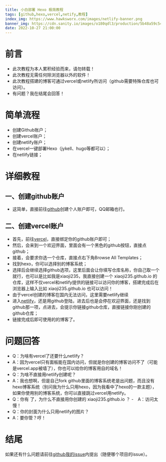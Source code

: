 ```yaml
---
title: 小白部署 Hexo 极简教程
tags: [github,hexo,vercel,netify,教程]
index_img: https://www.hawksworx.com/images/netlify-banner.png
banner_img: https://cdn.sanity.io/images/o180qdl3/production/5b48a59c547c52931f22cd845a02ba8e46df76bc-1920x1080.png?w=1200&h=675&fit=crop&auto=format
date: 2022-10-27 21:00:00
---
```


# 前言
- 此次教程为本人累积经验而来，请勿转载！
- 此次教程无需任何除浏览器以外的软件！
- 此次教程搭建的博客可通过vercel或netlify所访问（github需要特殊仓库也可访问）。
- 有问题？我在结尾会回答！


# 简单流程
- 创建Github账户；
- 创建vercel账户；
- 创建netlify账户；
- 在vercel一键部署Hexo（jykell、hugo等都可以）；
- 在netlify链接；

# 详细教程

## 一、创建github账户
- 这简单，直接前往[github](github.com)创建个人账户即可，QQ邮箱也行。

## 二、创建vercel账户
- 首先，前往[vercel](vercel.com)，直接绑定你的github账户即可；
- 然后，会来到一个欢迎界面，里面会有一个黑色的github按钮，直接点github；
- 接着，会要求你选一个仓库，直接点右下角Browse All Templates；
- 找到hexo，你可以选择别的博客系统；
- 选择后会继续选择github选项，这里后面会让你填写仓库名称，你自己取一个就行，也可以是比如我是xiaoji235，我直接创建一个 xiaoji235.github.io 的仓库，这样不仅vercel和netlify提供的链接可以访问你的博客，搭建完成后在浏览器上输入比如 xiaoji235.github.io 也可以访问！
- 由于vercel创建的博客在国内无法访问，这里需要netlify继续
- 进入[netlify](app.netlify.com)，还是用github登陆，进去后也是会停在欢迎界面，还是找到github那一项，点进去，会提示你链接github仓库，直接链接你刚创建的github仓库；
- 链接完成后即可使用的的博客了。

# 问题回答
- Q：为啥有vercel了还要什么netlify？
 - A：因为vercel只有面板能在国内访问，但就是你创建的博客访问不了（可能是vercel.app被墙了），你也可以给你的博客用自的域名！
- Q：为啥不直接用netlify创建呢？
 - A：我也想啊，但是自己fork github里面的博客系统老是出问题，而且没有hexo博客系统（别问我为什么只用hexo，因为我看中了hexo的一款主题），如果你使用别的博客系统，你可以直接跳过vercel用netlify。
- Q：你有 了，为什么不直接用你创建的 xiaoji235.github.io  ？
 -　A：访问太慢！
- Q：你的封面为什么只用netlify的图片？
 - A：要你管？哼！

# 结尾
如果还有什么问题请前往[github我的issue](https://github.com/xiaoji235)内提出（随便哪个项目的issue）。
